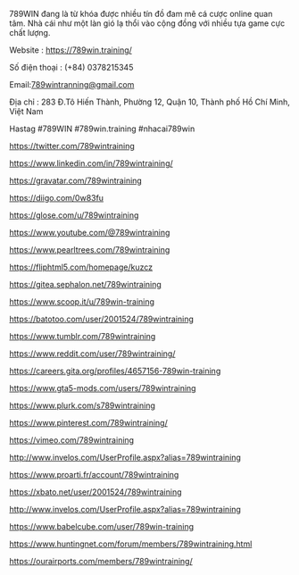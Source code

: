 789WIN đang là từ khóa được nhiều tín đồ đam mê cá cược online quan tâm. Nhà cái như một làn gió lạ thổi vào cộng đồng với nhiều tựa game cực chất lượng.

Website : https://789win.training/

Số điện thoại : (+84) 0378215345

Email:789wintranning@gmail.com

Địa chỉ : 283 Đ.Tô Hiến Thành, Phường 12, Quận 10, Thành phố Hồ Chí Minh, Việt Nam

Hastag        #789WIN #789win.training #nhacai789win

https://twitter.com/789wintraining

https://www.linkedin.com/in/789wintraining/

https://gravatar.com/789wintraining

https://diigo.com/0w83fu

https://glose.com/u/789wintraining

https://www.youtube.com/@789wintraining

https://www.pearltrees.com/789wintraining

https://fliphtml5.com/homepage/kuzcz

https://gitea.sephalon.net/789wintraining

https://www.scoop.it/u/789win-training

https://batotoo.com/user/2001524/789wintraining

https://www.tumblr.com/789wintraining

https://www.reddit.com/user/789wintraining/

https://careers.gita.org/profiles/4657156-789win-training

https://www.gta5-mods.com/users/789wintraining

https://www.plurk.com/s789wintraining

https://www.pinterest.com/789wintraining/

https://vimeo.com/789wintraining

http://www.invelos.com/UserProfile.aspx?alias=789wintraining

https://www.proarti.fr/account/789wintraining

https://xbato.net/user/2001524/789wintraining

http://www.invelos.com/UserProfile.aspx?alias=789wintraining

https://www.babelcube.com/user/789win-training

https://www.huntingnet.com/forum/members/789wintraining.html

https://ourairports.com/members/789wintraining/



